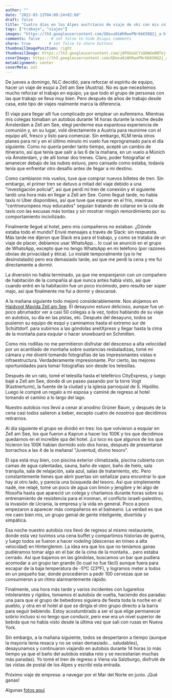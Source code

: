 ```yaml
---
author: ""
date: "2022-03-13T04:00:24+02:00"
draft: false
title: "Cuatro días en los Alpes austríacos de viaje de ski con mis colegas"
tags: ["trabajo", "viajes"]
images: "https://lh3.googleusercontent.com/GDeva0iWhRwoPNr6kK50Q2j_a-hlzoeGXLYFIebPYvjHKupDCBHyzeKLpXOXE7yLopaA2ptyJ68nFAeGIETJZApfhHtFOLaprpdVgUhoH00hQ8xDRcAotY_9sTxeeVJcujgsYH7hvbk=w2400"
comments: false     # set false to hide Disqus comments
share: true        # set false to share buttons
thumbnailImagePosition: right
thumbnailImage: https://lh3.googleusercontent.com/j8POGeGCYsQ6WGe0NTej-R1JfumCW2FnKvJOLK9KZgYL1nwlXEe-TWY2xMv3LNR4sZgqtmYyIbmXH9B6A7DNDUa1WOHMjDRWr5K1Uk1LNVUESZ-kYL4NyseDumdaCvhL0M1LCJFmJ-I=w2400
coverImage: https://lh3.googleusercontent.com/GDeva0iWhRwoPNr6kK50Q2j_a-hlzoeGXLYFIebPYvjHKupDCBHyzeKLpXOXE7yLopaA2ptyJ68nFAeGIETJZApfhHtFOLaprpdVgUhoH00hQ8xDRcAotY_9sTxeeVJcujgsYH7hvbk=w2400
metaAlignment: center
coverMeta: out
---
```


De jueves a domingo, NLC decidió, para reforzar el espíritu de equipo, hacer un viaje de esquí a Zell am See (Austria). No es que necesitemos mucho reforzar el trabajo en equipo, ya que todo el grupo de personas con las que trabajo se lleva muy bien. Pero después de años de trabajo desde casa, este tipo de viajes realmente marca la diferencia.

<!--more-->

El viaje para llegar allí fue complicado por emplear un eufemismo. Mientras mis colegas tomaban un autobús durante 14 horas durante la noche desde Ámsterdam a Zell am See, elegí perderme esa espantosa experiencia de comunión y, en su lugar, volé directamente a Austria para reunirme con el equipo allí, fresco y listo para comenzar. Sin embargo, KLM tenía otros planes para mí y en el último minuto mi vuelo fue reprogramado para el día siguiente. Como no quería perder tanto tiempo, acepté un cambio de itinerario, así que tenía que salir a las 6 de la mañana, en un vuelo a Múnich vía Ámsterdam, y de allí tomar dos trenes. Claro, poder fotografiar el amanecer debajo de las nubes estuvo, pero cansado como estaba, todavía tenía que enfrentar otro desafío antes de llegar a mi destino.

Como cambiaron mis vuelos, tuve que comprar nuevos billetes de tren. Sin embargo, el primer tren se detuvo a mitad del viaje debido a una "investigación policial", así que perdí mi tren de conexión y el siguiente tardó una hora más en llegar a Zell am See. Como llegué tarde, no había taxis ni Uber disponibles, así que tuve que esperar en el frío, mientras "centroeuropeos muy educados" seguían tratando de colarse en la cola de taxis con las excusas más tontas y sin mostrar ningún remordimiento por su comportamiento incivilizado.

Finalmente llegué al hotel, pero mis compañeros no estaban. ¿Dónde estaba todo el mundo? Envié mensajes a través de Slack: sin respuesta. Más tarde me dijeron que Slack era para el trabajo, y como se trataba de un viaje de placer, debíamos usar WhatsApp... lo cual se anunció en el grupo de WhatsApp, excepto que no tengo WhatsApp en mi teléfono (por razones obvias de privacidad y ética). Lo instalé temporalmente (ya lo he desinstalado) pero era demasiado tarde, así que me perdí la cena y me fui directamente a dormir.

La diversión no había terminado, ya que me emparejaron con un compañero de habitación de la compañía al que nunca antes había visto, así que cuando entró en la habitación fue un poco incómodo, pero resulto ser súper majo, así que finalmente me fui a dormir y descansé.

A la mañana siguiente todo mejoró considerablemente. Nos alojamos en [Haidvogl Mavida Zell am See](https://www.mavida.at/en/wellnesshotel-zell-am-see/). El desayuno estuvo delicioso, aunque fue un poco abrumador ver a casi 50 colegas a la vez, todos hablando de su viaje en autobús, su día en las pistas, etc. Después del desayuno, todos se pusieron su equipo de esquí y caminamos hasta el extremo sur de Schüttdorf. para subirnos a las góndolas areitXpress y llegar hasta la cima de la montaña para esquiar o hacer snowboard en Schmitten.

Como mis rodillas no me permitieron disfrutar del descenso a alta velocidad por un acantilado de montaña sobre sustancias resbaladizas, tomé mi cámara y me divertí tomando fotografías de las impresionantes vistas e infraestructura. Verdaderamente impresionante. Por cierto, las mejores oportunidades para tomar fotografías son desde los telesillas.

Después de un rato, tomé el telesilla hasta el teleférico CityExpress, y luego bajé a Zell am See, donde di un paseo pasando por la torre Vogt (Kastnerturm), la fuente de la ciudad y la iglesia parroquial de S. Hipólito. Luego le compré un regalo a mi esposa y caminé de regreso al hotel tomando el camino a lo largo del lago.

Nuestro autobús nos llevó a cenar al anodino Grüner Baum, y después de la cena casi todos salieron a beber, excepto cuatro de nosotros que decidimos retirarnos.

Al día siguiente el grupo se dividió en tres: los que volvieron a esquiar en Zell am See, los que fueron a Kaprun a hacer los 100K y los que decidimos quedarnos en el increíble spa del hotel. ¡Lo loco es que algunos de los que hicieron los 100K habían dormido solo dos horas, después de presentarse borrachos a las 4 de la mañana! "Juventud, divino tesoro".

El spa está muy bien, con piscina exterior climatizada, piscina cubierta con camas de agua calentadas, sauna, baño de vapor, baño de hielo, sala tranquila, sala de relajación, sala azul, salas de tratamiento, etc. Pero constantemente tienes que abrir puertas sin señalizar para encontrar lo que hay al otro lado, y parecía una búsqueda del tesoro. Así que simplemente nadé, me relajé, tomé un poco de agua con limón y jengibre y leí algo de filosofía hasta que apareció un colega y charlamos durante horas sobre su entrenamiento de resistencia para el ironman, el conflicto israelí-palestino, la invasión de Ucrania, la empresa y la vida en general. Poco a poco empezaron a aparecer más compañeros en el balneario. La verdad es que me caen bien mis, un grupo genial de gente inteligente, divertida y simpática.

Esa noche nuestro autobús nos llevó de regreso al mismo restaurante, donde esta vez tuvimos una cena buffet y compartimos historias de guerra, y luego todos se fueron a hacer *rodeling* (descenso en trineo a alta velocidad) en Hinterglemm. La idea era que los que no teníamos ganas pudiéramos tomar algo en el bar de la cima de la montaña... pero estaba cerrado. Así que bajamos en las góndolas, buscamos un bar que pudiera acomodar a un grupo tan grande (lo cual no fue fácil) aunque fuera para escapar de la baja temperatura de -5ºC (23ºF), y logramos meter a todos en un pequeño bar, donde procedieron a pedir 100 cervezas que se consumieron a un ritmo alarmantemente rápido.

Finalmente, una hora más tarde y varios incidentes con lugareños intolerantes y rígidos, tomamos el autobús de vuelta, haciendo dos paradas: una para que el grupo de bebedores siguiera de fiesta toda la noche en el pueblo, y otra en el hotel al que se dirigía el otro grupo directo a la barra para seguir bebiendo. Estoy acostumbrado a ser el que elige permanecer sobrio incluso si no tengo que conducir, pero ese era un nivel superior de bebida que no había visto desde la última vez que salí con rusas en Nueva York.

Sin embargo, a la mañana siguiente, todos se despertaron a tiempo (aunque la mayoría tenía resaca y no se veían demasiado... saludables), desayunamos y continuaron viajando en autobús durante 14 horas (o más tiempo ya que el baño del autobús estaba roto y se necesitarían muchas más paradas). Yo tomé el tren de regreso a Viena vía Salzburgo, disfruté de las vistas de postal de los Alpes y escribí esta entrada.

Próximo viaje de empresa: a navegar por el Mar del Norte en junio. ¡Qué ganas!

Algunas [fotos aquí](https://photos.app.goo.gl/Gmi1AhAJSDyYUbGXA)
